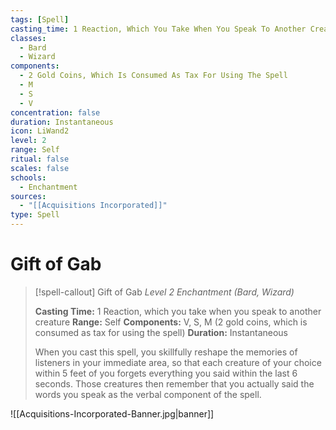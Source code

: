 ```yaml
---
tags: [Spell]
casting_time: 1 Reaction, Which You Take When You Speak To Another Creature
classes:
  - Bard
  - Wizard
components:
  - 2 Gold Coins, Which Is Consumed As Tax For Using The Spell
  - M
  - S
  - V
concentration: false
duration: Instantaneous
icon: LiWand2
level: 2
range: Self
ritual: false
scales: false
schools:
  - Enchantment
sources:
  - "[[Acquisitions Incorporated]]"
type: Spell
---
```

# Gift of Gab
>[!spell-callout] Gift of Gab
>_Level 2 Enchantment (Bard, Wizard)_
>
>**Casting Time:** 1 Reaction, which you take when you speak to another creature
>**Range:** Self
>**Components:** V, S, M (2 gold coins, which is consumed as tax for using the spell)
>**Duration:** Instantaneous
>
>When you cast this spell, you skillfully reshape the memories of listeners in your immediate area, so that each creature of your choice within 5 feet of you forgets everything you said within the last 6 seconds. Those creatures then remember that you actually said the words you speak as the verbal component of the spell.

![[Acquisitions-Incorporated-Banner.jpg|banner]]
